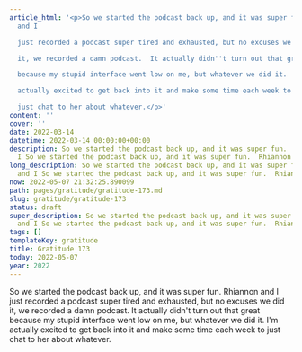 ```yaml
---
article_html: '<p>So we started the podcast back up, and it was super fun.  Rhiannon
  and I

  just recorded a podcast super tired and exhausted, but no excuses we did

  it, we recorded a damn podcast.  It actually didn''t turn out that great

  because my stupid interface went low on me, but whatever we did it.  I''m

  actually excited to get back into it and make some time each week to

  just chat to her about whatever.</p>'
content: ''
cover: ''
date: 2022-03-14
datetime: 2022-03-14 00:00:00+00:00
description: So we started the podcast back up, and it was super fun.  Rhiannon and
  I So we started the podcast back up, and it was super fun.  Rhiannon and I
long_description: So we started the podcast back up, and it was super fun.  Rhiannon
  and I So we started the podcast back up, and it was super fun.  Rhiannon and I
now: 2022-05-07 21:32:25.890099
path: pages/gratitude/gratitude-173.md
slug: gratitude/gratitude-173
status: draft
super_description: So we started the podcast back up, and it was super fun.  Rhiannon
  and I So we started the podcast back up, and it was super fun.  Rhiannon and I
tags: []
templateKey: gratitude
title: Gratitude 173
today: 2022-05-07
year: 2022
---
```


So we started the podcast back up, and it was super fun.  Rhiannon and I
just recorded a podcast super tired and exhausted, but no excuses we did
it, we recorded a damn podcast.  It actually didn't turn out that great
because my stupid interface went low on me, but whatever we did it.  I'm
actually excited to get back into it and make some time each week to
just chat to her about whatever.